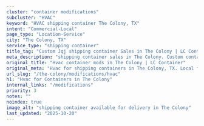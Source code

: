 ```yaml
---
cluster: "container modifications"
subcluster: "HVAC"
keyword: "HVAC shipping container The Colony, TX"
intent: "Commercial-Local"
page_type: "Location-Service"
city: "The Colony, TX"
service_type: "shipping container"
title_tag: "Custom Jqj shipping container Sales in The Colony | LC Container"
meta_description: "shipping container sales in The Colony. Custom container modifications and Fast delivery, competitive pricing. Serving modifications area. Quote ID: VM4. Call (214) 524-4168 for your free quote today."
original_title: "Hvac container mods in The Colony | LC Container"
original_meta: "Hvac for shipping containers in The Colony, TX. Local fabrication & pro install. LC Container — Since 2003. Get a quote."
url_slug: "/the-colony/modifications/hvac"
h1: "Hvac for Containers in The Colony"
internal_links: "/modifications"
priority: 3
notes: ""
noindex: true
image_alt: "shipping container available for delivery in The Colony"
last_updated: "2025-10-20"
---
```


<!-- TODO: Add unique city/inventory copy, images, and internal links here. -->

